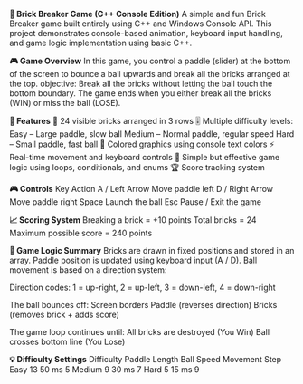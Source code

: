 **🧱 Brick Breaker Game (C++ Console Edition)**
A simple and fun Brick Breaker game built entirely using C++ and Windows Console API.
This project demonstrates console-based animation, keyboard input handling, and game logic implementation using basic C++.

**🎮 Game Overview**
In this game, you control a paddle (slider) at the bottom of the screen to bounce a ball upwards and break all the bricks arranged at the top.
objective:
Break all the bricks without letting the ball touch the bottom boundary.
The game ends when you either break all the bricks (WIN) or miss the ball (LOSE).

**🧩 Features**
🧱 24 visible bricks arranged in 3 rows
🎚️ Multiple difficulty levels:
Easy – Large paddle, slow ball
Medium – Normal paddle, regular speed
Hard – Small paddle, fast ball
🎨 Colored graphics using console text colors
⚡ Real-time movement and keyboard controls
🧠 Simple but effective game logic using loops, conditionals, and enums
🏆 Score tracking system

**🎮 Controls**
   Key                    	Action
A / Left Arrow	       Move paddle left
D / Right Arrow	       Move paddle right
Space	                 Launch the ball
Esc                    Pause / Exit the game


**📈 Scoring System**
Breaking a brick = +10 points
Total bricks = 24
Maximum possible score = 240 points


**🧠 Game Logic Summary**
Bricks are drawn in fixed positions and stored in an array.
Paddle position is updated using keyboard input (A / D).
Ball movement is based on a direction system:

Direction codes:
1 = up-right, 2 = up-left, 3 = down-left, 4 = down-right

The ball bounces off:
Screen borders
Paddle (reverses direction)
Bricks (removes brick + adds score)

The game loop continues until:
All bricks are destroyed (You Win)
Ball crosses bottom line (You Lose)


**💡 Difficulty Settings**
Difficulty	   Paddle Length        	Ball Speed	      Movement Step
Easy	             13	                  50 ms	                 5
Medium	           9                    30 ms                  7
Hard	             5	                  15 ms                  9





